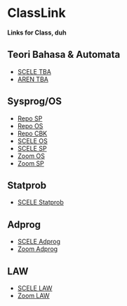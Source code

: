 <link rel="stylesheet" type="text/css" href="style.css">

# ClassLink

__Links for Class, duh__


## Teori Bahasa & Automata
* [SCELE TBA](https://scele.cs.ui.ac.id/course/view.php?id=3538)
* [AREN TBA](http://aren.cs.ui.ac.id/tba/)

## Sysprog/OS
* [Repo SP](https://github.com/fwibisono87/sp231)
* [Repo OS](https://github.com/fwibisono87/sp231)
* [Repo CBK](https://github.com/cbk2000)
* [SCELE OS](https://scele.cs.ui.ac.id/course/view.php?id=3539)
* [SCELE SP](https://scele.cs.ui.ac.id/course/view.php?id=3545)
* [Zoom OS](https://zoom.us/j/91525146304?uname=Francis%20Wibisono%20-%201906350553%20%F0%9F%8C%A0Wibisono)
* [Zoom SP](https://zoom.us/j/91036074849?uname=Francis%20Wibisono%20-%201906350553%20%F0%9F%8C%A0Wibisono)

## Statprob
* [SCELE Statprob](https://scele.cs.ui.ac.id/course/view.php?id=3531)

## Adprog
* [SCELE Adprog](https://scele.cs.ui.ac.id/course/view.php?id=3590)
* [Zoom Adprog](https://scele.cs.ui.ac.id/mod/zoom/view.php?id=135613)

## LAW
* [SCELE LAW](https://scele.cs.ui.ac.id/course/view.php?id=3547)
* [Zoom LAW](https://zoom.us/j/97148631082?uname=Francis%20Wibisono%20-%201906350553%20%F0%9F%8C%A0Wibisono)
